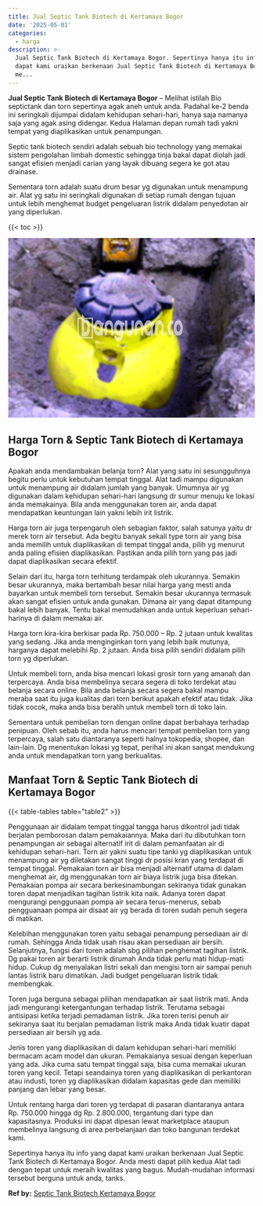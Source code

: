 ```yaml
---
title: Jual Septic Tank Biotech di Kertamaya Bogor
date: '2025-05-01'
categories:
  - harga
description: >-
  Jual Septic Tank Biotech di Kertamaya Bogor. Sepertinya hanya itu info yang
  dapat kami uraikan berkenaan Jual Septic Tank Biotech di Kertamaya Bogor. Anda
  me...
---
```


**Jual Septic Tank Biotech di Kertamaya Bogor** – Melihat istilah Bio septictank dan torn sepertinya agak aneh untuk anda. Padahal ke-2 benda ini seringkali dijumpai didalam kehidupan sehari-hari, hanya saja namanya saja yang agak asing didengar. Kedua Halaman depan rumah tadi yakni tempat yang diaplikasikan untuk penampungan.

Septic tank biotech sendiri adalah sebuah bio technology yang memakai sistem pengolahan limbah domestic sehingga tinja bakal dapat diolah jadi sangat efisien menjadi carian yang layak dibuang segera ke got atau drainase.

Sementara torn adalah suatu drum besar yg digunakan untuk menampung air. Alat yg satu ini seringkali digunakan di setiap rumah dengan tujuan untuk lebih menghemat budget pengeluaran listrik didalam penyedotan air yang diperlukan.

{{< toc >}}

![Jual Septic Tank Biotech di Kertamaya Bogor](/images/jual-bio-septictank-43.png)

## Harga Torn & Septic Tank Biotech di Kertamaya Bogor

Apakah anda mendambakan belanja torn? Alat yang satu ini sesungguhnya begitu perlu untuk kebutuhan tempat tinggal. Alat tadi mampu digunakan untuk menampung air didalam jumlah yang banyak. Umumnya air yg digunakan dalam kehidupan sehari-hari langsung dr sumur menuju ke lokasi anda memakainya. Bila anda menggunakan toren air, anda dapat mendapatkan keuntungan lain yakni lebih irit listrik.

Harga torn air juga terpengaruh oleh sebagian faktor, salah satunya yaitu dr merek torn air tersebut. Ada begitu banyak sekali type torn air yang bisa anda memilih untuk diaplikasikan di tempat tinggal anda, pilih yg menurut anda paling efisien diaplikasikan. Pastikan anda pilih torn yang pas jadi dapat diaplikasikan secara efektif.

Selain dari itu, harga torn terhitung terdampak oleh ukurannya. Semakin besar ukurannya, maka bertambah besar nilai harga yang mesti anda bayarkan untuk membeli torn tersebut. Semakin besar ukurannya termasuk akan sangat efisien untuk anda gunakan. Dimana air yang dapat ditampung bakal lebih banyak. Tentu bakal memudahkan anda untuk keperluan sehari-harinya di dalam memakai air.

Harga torn kira-kira berkisar pada Rp. 750.000 – Rp. 2 jutaan untuk kwalitas yang sedang. Jika anda menginginkan torn yang lebih baik mutunya, harganya dapat melebihi Rp. 2 jutaan. Anda bisa pilih sendiri didalam pilih torn yg diperlukan.

Untuk membeli torn, anda bisa mencari lokasi grosir torn yang amanah dan terpercaya. Anda bisa membelinya secara segera di toko terdekat atau belanja secara online. Bila anda belanja secara segera bakal mampu meraba saat itu juga kualitas dari torn berikut apakah efektif atau tidak. Jika tidak cocok, maka anda bisa beralih untuk membeli torn di toko lain.

Sementara untuk pembelian torn dengan online dapat berbahaya terhadap penipuan. Oleh sebab itu, anda harus mencari tempat pembelian torn yang terpercaya, salah satu diantaranya seperti halnya tokopedia, shopee, dan lain-lain. Dg menentukan lokasi yg tepat, perihal ini akan sangat mendukung anda untuk mendapatkan torn yang berkualitas.

## Manfaat Torn & Septic Tank Biotech di Kertamaya Bogor

{{< table-tables table="table2" >}}

Penggunaan air didalam tempat tinggal tangga harus dikontrol jadi tidak berjalan pemborosan dalam pemakaiannya. Maka dari itu dibutuhkan torn penampungan air sebagai alternatif irit di dalam pemanfaatan air di kehidupan sehari-hari. Torn air yakni suatu tipe tanki yg diaplikasikan untuk menampung air yg diletakan sangat tinggi dr posisi kran yang terdapat di tempat tinggal. Pemakaian torn air bisa menjadi alternatif utama di dalam menghemat air, dg menggunakan torn air biaya listrik juga bisa ditekan. Pemakaian pompa air secara berkesinambungan sekiranya tidak gunakan toren dapat menjadikan tagihan listrik kita naik. Adanya toren dapat mengurangi penggunaan pompa air secara terus-menerus, sebab pengguanaan pompa air disaat air yg berada di toren sudah penuh segera di matikan.

Kelebihan menggunakan toren yaitu sebagai penampung persediaan air di rumah. Sehingga Anda tidak usah risau akan persediaan air bersih. Selanjutnya, fungsi dari toren adalah sbg pilihan penghemat tagihan listrik. Dg pakai toren air berarti listrik dirumah Anda tidak perlu mati hidup-mati hidup. Cukup dg menyalakan listri sekali dan mengisi torn air sampai penuh lantas listrik baru dimatikan. Jadi budget pengeluaran listrik tidak membengkak.

Toren juga berguna sebagai pilihan mendapatkan air saat listrik mati. Anda jadi mengurangi ketergantungan terhadap listrik. Terutama sebagai antisipasi ketika terjadi pemadaman listrik. Jika toren terisi penuh air sekiranya saat itu berjalan pemadaman listrik maka Anda tidak kuatir dapat persediaan air bersih yg ada.

Jenis toren yang diaplikasikan di dalam kehidupan sehari-hari memiliki bermacam acam model dan ukuran. Pemakaianya sesuai dengan keperluan yang ada. Jika cuma satu tempat tinggal saja, bisa cuma memakai ukuran toren yang kecil. Tetapi seandainya toren yang diaplikasikan di perkantoran atau industi, toren yg diaplikasikan didalam kapasitas gede dan memiliki panjang dan lebar yang besar.

Untuk rentang harga dari toren yg terdapat di pasaran diantaranya antara Rp. 750.000 hingga dg Rp. 2.800.000, tergantung dari type dan kapasitasnya. Produksi ini dapat dipesan lewat marketplace ataupun membelinya langsung di area perbelanjaan dan toko bangunan terdekat kami.

Sepertinya hanya itu info yang dapat kami uraikan berkenaan Jual Septic Tank Biotech di Kertamaya Bogor. Anda mesti dapat pilih kedua Alat tadi dengan tepat untuk meraih kwalitas yang bagus. Mudah-mudahan informasi tersebut berguna untuk anda, tanks.

**Ref by:** [Septic Tank Biotech Kertamaya Bogor](https://id.wikipedia.org/wiki/Septic)

